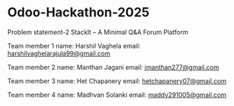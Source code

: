 # Odoo-Hackathon-2025

Problem statement-2  StackIt – A Minimal Q&A Forum Platform

Team member 1
name: Harshil Vaghela
email: harshilvaghelarajula99@gmail.com

Team member 2
name: Manthan Jagani
email: jmanthan277@gmail.com 

Team member 3
name: Het Chapanery
email: hetchapanery07@gmail.com 

Team member 4
name: Madhvan Solanki
email: maddy291005@gmail.com 
